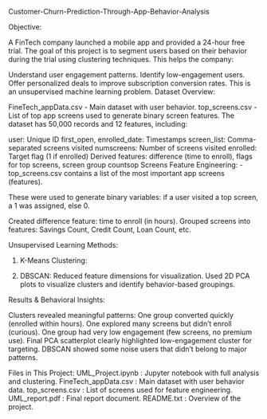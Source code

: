 Customer-Churn-Prediction-Through-App-Behavior-Analysis

Objective:

A FinTech company launched a mobile app and provided a 24-hour free trial. The goal of this project is to segment users based on their behavior during the trial using clustering techniques. This helps the company:

Understand user engagement patterns.
Identify low-engagement users.
Offer personalized deals to improve subscription conversion rates. This is an unsupervised machine learning problem.
Dataset Overview:

FineTech_appData.csv - Main dataset with user behavior.
top_screens.csv - List of top app screens used to generate binary screen features.
The dataset has 50,000 records and 12 features, including:

user: Unique ID
first_open, enrolled_date: Timestamps
screen_list: Comma-separated screens visited
numscreens: Number of screens visited
enrolled: Target flag (1 if enrolled)
Derived features: difference (time to enroll), flags for top screens, screen group countsop Screens Feature Engineering:
-top_screens.csv contains a list of the most important app screens (features).

These were used to generate binary variables: if a user visited a top screen, a 1 was assigned, else 0.



Created difference feature: time to enroll (in hours).
Grouped screens into features: Savings Count, Credit Count, Loan Count, etc.


Unsupervised Learning Methods:

1. K-Means Clustering:


2. DBSCAN:
Reduced feature dimensions for visualization.
Used 2D PCA plots to visualize clusters and identify behavior-based groupings.


Results & Behavioral Insights:

Clusters revealed meaningful patterns:
One group converted quickly (enrolled within hours).
One explored many screens but didn’t enroll (curious).
One group had very low engagement (few screens, no premium use).
Final PCA scatterplot clearly highlighted low-engagement cluster for targeting.
DBSCAN showed some noise users that didn’t belong to major patterns.

Files in This Project:
UML_Project.ipynb : Jupyter notebook with full analysis and clustering.
FineTech_appData.csv : Main dataset with user behavior data.
top_screens.csv : List of screens used for feature engineering.
UML_report.pdf : Final report document.
README.txt : Overview of the project.
